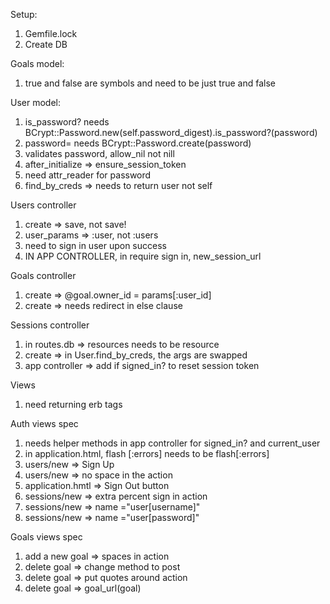 Setup:
1. Gemfile.lock
2. Create DB

Goals model:
1. true and false are symbols and need to be just true and false 

User model:
1. is_password? needs BCrypt::Password.new(self.password_digest).is_password?(password)
2. password= needs BCrypt::Password.create(password)
3. validates password, allow_nil not nill
4. after_initialize => ensure_session_token
5. need attr_reader for password
6. find_by_creds => needs to return user not self

Users controller
1. create => save, not save!
2. user_params => :user, not :users
3. need to sign in user upon success
4. IN APP CONTROLLER, in require sign in, new_session_url

Goals controller
1. create => @goal.owner_id = params[:user_id]
2. create => needs redirect in else clause

Sessions controller
1. in routes.db => resources needs to be resource
2. create => in User.find_by_creds, the args are swapped
3. app controller => add if signed_in? to reset session token

Views
1. need returning erb tags

Auth views spec
1. needs helper methods in app controller for signed_in? and current_user
2. in application.html, flash [:errors] needs to be flash[:errors]
3. users/new => Sign Up
4. users/new => no space in the action
5. application.hmtl => Sign Out button
6. sessions/new => extra percent sign in action
7. sessions/new => name ="user[username]"
8. sessions/new => name ="user[password]"

Goals views spec
1. add a new goal => spaces in action
2. delete goal => change method to post
3. delete goal => put quotes around action
4. delete goal => goal_url(goal)